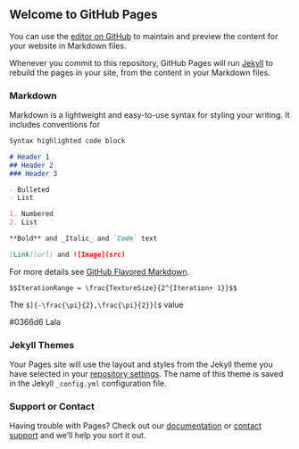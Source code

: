 ## Welcome to GitHub Pages

You can use the [editor on GitHub](https://github.com/Lilyel/Website/edit/main/README.md) to maintain and preview the content for your website in Markdown files.

Whenever you commit to this repository, GitHub Pages will run [Jekyll](https://jekyllrb.com/) to rebuild the pages in your site, from the content in your Markdown files.

### Markdown

Markdown is a lightweight and easy-to-use syntax for styling your writing. It includes conventions for

```markdown
Syntax highlighted code block

# Header 1
## Header 2
### Header 3

- Bulleted
- List

1. Numbered
2. List

**Bold** and _Italic_ and `Code` text

[Link](url) and ![Image](src)
```

For more details see [GitHub Flavored Markdown](https://guides.github.com/features/mastering-markdown/).

`$$IterationRange = \frac{TextureSize}{2^{Iteration+ 1}}$$`

The `$]{-\frac{\pi}{2},\frac{\pi}{2}}[$` value

#0366d6 Lala

### Jekyll Themes

Your Pages site will use the layout and styles from the Jekyll theme you have selected in your [repository settings](https://github.com/Lilyel/Website/settings). The name of this theme is saved in the Jekyll `_config.yml` configuration file.

### Support or Contact

Having trouble with Pages? Check out our [documentation](https://docs.github.com/categories/github-pages-basics/) or [contact support](https://support.github.com/contact) and we’ll help you sort it out.
